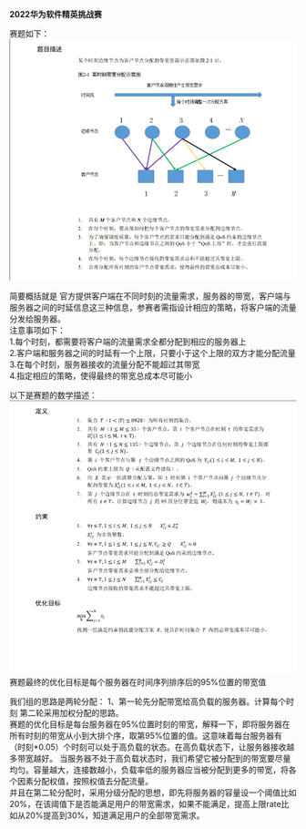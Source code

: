 **2022华为软件精英挑战赛**

赛题如下：  
   ![img.png](img.png)
 
简要概括就是 官方提供客户端在不同时刻的流量需求，服务器的带宽，客户端与服务器之间的时延信息这三种信息，参赛者需指设计相应的策略，将客户端的流量分发给服务器。   
注意事项如下：  
1.每个时刻，都需要将客户端的流量需求全都分配到相应的服务器上  
2.客户端和服务器之间的时延有一个上限，只要小于这个上限的双方才能分配流量  
3.在每个时刻，服务器接收的流量分配不能超过其带宽  
4.指定相应的策略，使得最终的带宽总成本尽可能小

以下是赛题的数学描述：  
![img_1.png](img_1.png)
赛题最终的优化目标是每个服务器在时间序列排序后的95%位置的带宽值

我们组的思路是两轮分配：
1、第一轮先分配带宽给高负载的服务器。计算每个时刻
第二轮采用加权分配的思路。   
  赛题的优化目标是每台服务器在95%位置时刻的带宽，解释一下，即将服务器在所有时刻的带宽从小到大排个序，取第95%位置的值。这意味着每台服务器有（时刻*0.05）个时刻可以处于高负载的状态。在高负载状态下，让服务器接收越多带宽越好。
当服务器不处于高负载状态时，我们希望它被分配到的带宽要尽量均匀。容量越大，连接数越小，负载率低的服务器应当被分配到更多的带宽，将各个因素分配权值，按照权值去分配流量。  
并且在第二轮分配时，采用分级分配的思想，即先将服务器的容量设一个阈值比如20%，在该阈值下是否能满足用户的带宽需求，如果不能满足，提高上限rate比如从20%提高到30%，知道满足用户的全部带宽需求。
